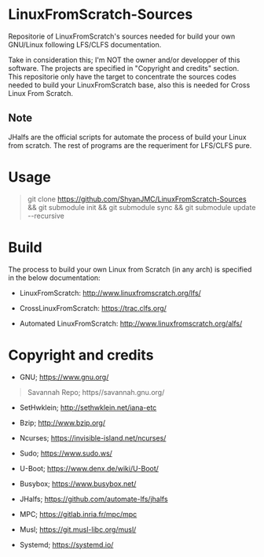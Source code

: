 # LinuxFromScratch-Sources
Repositorie of LinuxFromScratch's sources needed for build your own GNU/Linux following LFS/CLFS documentation.

Take in consideration this; I'm NOT the owner and/or developper of this software. The projects are specified in "Copyright and credits" section. <br/>
This repositorie only have the target to concentrate the sources codes needed to build your LinuxFromScratch base, also this is needed for Cross Linux From Scratch.

## Note
JHalfs are the official scripts for automate the process of build your Linux from scratch. The rest of programs are the requeriment for LFS/CLFS pure.

# Usage
> git clone https://github.com/ShyanJMC/LinuxFromScratch-Sources && git submodule init && git submodule sync && git submodule update --recursive

# Build

The process to build your own Linux from Scratch (in any arch) is specified in the below documentation:

* LinuxFromScratch: http://www.linuxfromscratch.org/lfs/

* CrossLinuxFromScratch: https://trac.clfs.org/

* Automated LinuxFromScratch: http://www.linuxfromscratch.org/alfs/

# Copyright and credits
* GNU; https://www.gnu.org/

>  Savannah Repo; https//savannah.gnu.org/

* SetHwklein; http://sethwklein.net/iana-etc

* Bzip; http://www.bzip.org/

* Ncurses; https://invisible-island.net/ncurses/

* Sudo; https://www.sudo.ws/

* U-Boot; https://www.denx.de/wiki/U-Boot/

* Busybox; https://www.busybox.net/

* JHalfs; https://github.com/automate-lfs/jhalfs

* MPC; https://gitlab.inria.fr/mpc/mpc

* Musl; https://git.musl-libc.org/musl/

* Systemd; https://systemd.io/
